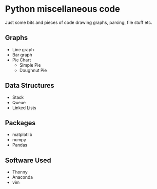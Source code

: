 # Python miscellaneous code
Just some bits and pieces of code drawing graphs, parsing, file stuff etc.

## Graphs
- Line graph
- Bar graph
- Pie Chart
  - Simple Pie
  - Doughnut Pie

## Data Structures
- Stack
- Queue
- Linked Lists

## Packages
- matplotlib
- numpy
- Pandas


## Software Used
- Thonny
- Anaconda
- vim

